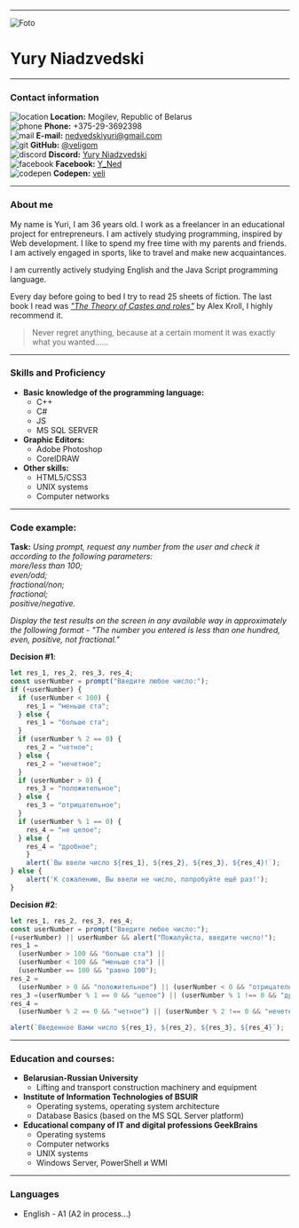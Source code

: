***
![Foto](https://scontent-waw1-1.xx.fbcdn.net/v/t39.30808-6/318620207_3001993089945850_6498809695186095513_n.jpg?_nc_cat=108&ccb=1-7&_nc_sid=0debeb&_nc_ohc=AyNticqoXIsAX-DQEgt&tn=XFZJcnE6XJfh_JOC&_nc_ht=scontent-waw1-1.xx&oh=00_AfATGOUifQWSzlQEldKPyL71VuwuGNdJe13NE1Uj-sI3gg&oe=6398C964)
# Yury Niadzvedski
***
### Contact information
![location](https://img.icons8.com/fluency/20/null/worldwide-location.png 'CodePen icon by Icons8') **Location:** Mogilev, Republic of Belarus\
![phone](https://img.icons8.com/emoji/20/null/mobile-phone.png 'CodePen icon by Icons8') **Phone:** +375-29-3692398\
![mail](https://img.icons8.com/fluency/20/null/apple-mail.png 'CodePen icon by Icons8') **E-mail:** nedvedskiyuri@gmail.com\
![git](https://img.icons8.com/color/20/000000/github--v1.png 'CodePen icon by Icons8') **GitHub:** [@veligom](https://github.com/veligom)\
![discord](https://img.icons8.com/plasticine/20/null/discord-logo.png 'CodePen icon by Icons8') **Discord:** [Yury Niadzvedski](https://discordapp.com/users/1044452260052205602/)\
![facebook](https://img.icons8.com/officel/20/null/facebook.png 'CodePen icon by Icons8') **Facebook:** [Y_Ned](https://www.facebook.com/rctata)\
![codepen](https://img.icons8.com/ios/20/5B75D1/codepen.png 'CodePen icon by Icons8') **Codepen:** [veli](https://codepen.io/veligom)
***
### About me
My name is Yuri, I am 36 years old. I work as a freelancer in an educational project for entrepreneurs. I am actively studying programming, inspired by Web development. I like to spend my free time with my parents and friends. I am actively engaged in sports, like to travel and make new acquaintances.  

I am currently actively studying English and the Java Script programming language.  

Every day before going to bed I try to read 25 sheets of fiction. The last book I read was *["The Theory of Castes and roles"](https://www.litres.ru/aleksey-krol/teoriya-kast-i-roley/otzivi/)* by Alex Kroll, I highly recommend it.  

>Never regret anything, because at a certain moment it was exactly what you wanted......
***
### Skills and Proficiency
+ **Basic knowledge of the programming language:**
    + С++
	+ C#
	+ JS
	+ MS SQL SERVER
+ **Graphic Editors:**
    + Adobe Photoshop
	+ CorelDRAW
+ **Other skills:**
    + HTML5/CSS3
	+ UNIX systems
	+ Computer networks
***
### Code example:
**Task:**
_Using prompt, request any number from the user and check
it according to the following parameters:\
more/less than 100;\
 even/odd;\
 fractional/non;\
 fractional;\
 positive/negative._  

_Display the test results on the screen in any available way in approximately the
following format - "The number you entered is less than one hundred, even, positive,
not fractional."_

**Decision #1**:
``` javascript
let res_1, res_2, res_3, res_4;
const userNumber = prompt("Введите любое число:");
if (+userNumber) {
  if (userNumber < 100) {
    res_1 = "меньше ста";
  } else {
    res_1 = "больше ста";
  }
  if (userNumber % 2 == 0) {
    res_2 = "четное";
  } else {
    res_2 = "нечетное";
  }
  if (userNumber > 0) {
    res_3 = "положительное";
  } else {
    res_3 = "отрицательное";
  }
  if (userNumber % 1 == 0) {
    res_4 = "не целое";
  } else {
    res_4 = "дробное";
	} 
	alert(`Вы ввели число ${res_1}, ${res_2}, ${res_3}, ${res_4}!`);
} else {
	alert('К сожалению, Вы ввели не число, попробуйте ещё раз!');
}
```
**Decision #2**:
``` javascript
let res_1, res_2, res_3, res_4;
const userNumber = prompt("Введите любое число:");
(+userNumber) || userNumber && alert("Пожалуйста, введите число!");
res_1 =
  (userNumber > 100 && "больше ста") ||
  (userNumber < 100 && "меньше ста") ||
  (userNumber == 100 && "равно 100");
res_2 =
  (userNumber > 0 && "положительное") || (userNumber < 0 && "отрицательное");
res_3 =(userNumber % 1 == 0 && "целое") || (userNumber % 1 !== 0 && "дробное");
res_4 =
  (userNumber % 2 == 0 && "четное") || (userNumber % 2 !== 0 && "нечетное");

alert(`Введенное Вами число ${res_1}, ${res_2}, ${res_3}, ${res_4}`);
```
***
### Education and courses:
+ **Belarusian-Russian University**
    + Lifting and transport construction machinery and equipment
+ **Institute of Information Technologies of BSUIR**
    + Operating systems, operating system architecture
	+ Database Basics (based on the MS SQL Server platform)
+ **Educational company of IT and digital professions GeekBrains**
    + Operating systems
	+ Computer networks
	+ UNIX systems
	+ Windows Server, PowerShell и WMI
***
### Languages
+ English - A1 (A2 in process…)